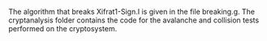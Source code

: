 The algorithm that breaks Xifrat1-Sign.I is given in the file breaking.g.
The cryptanalysis folder contains the code for the avalanche and collision tests performed on the cryptosystem.
